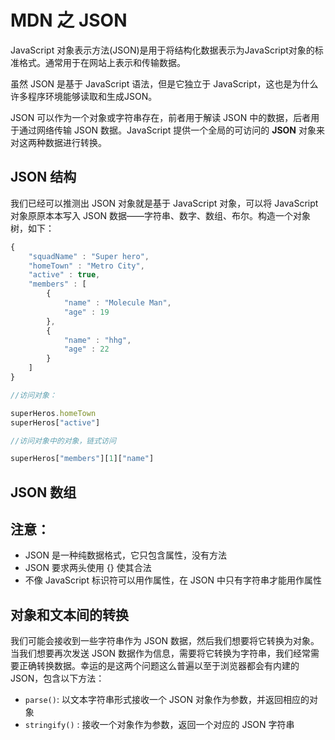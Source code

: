 # MDN 之 JSON

JavaScript 对象表示方法(JSON)是用于将结构化数据表示为JavaScript对象的标准格式。通常用于在网站上表示和传输数据。

虽然 JSON 是基于 JavaScript 语法，但是它独立于 JavaScript，这也是为什么许多程序环境能够读取和生成JSON。

JSON 可以作为一个对象或字符串存在，前者用于解读 JSON 中的数据，后者用于通过网络传输 JSON 数据。JavaScript 提供一个全局的可访问的 **JSON** 对象来对这两种数据进行转换。

## JSON 结构

我们已经可以推测出 JSON 对象就是基于 JavaScript 对象，可以将 JavaScript 对象原原本本写入 JSON 数据——字符串、数字、数组、布尔。构造一个对象树，如下：

```js
{
    "squadName" : "Super hero",
    "homeTown" : "Metro City",
    "active" : true,
    "members" : [
        {
            "name" : "Molecule Man",
            "age" : 19
        },
        {
            "name" : "hhg",
            "age" : 22
        }
    ]
}

//访问对象：

superHeros.homeTown
superHeros["active"]

//访问对象中的对象，链式访问

superHeros["members"][1]["name"]
```

## JSON 数组

## 注意：

- JSON 是一种纯数据格式，它只包含属性，没有方法
- JSON 要求两头使用 {} 使其合法
- 不像 JavaScript 标识符可以用作属性，在 JSON 中只有字符串才能用作属性

## 对象和文本间的转换

我们可能会接收到一些字符串作为 JSON 数据，然后我们想要将它转换为对象。当我们想要再次发送 JSON 数据作为信息，需要将它转换为字符串，我们经常需要正确转换数据。幸运的是这两个问题这么普遍以至于浏览器都会有内建的JSON，包含以下方法：

- `parse()`: 以文本字符串形式接收一个 JSON 对象作为参数，并返回相应的对象
- `stringify()` : 接收一个对象作为参数，返回一个对应的 JSON 字符串